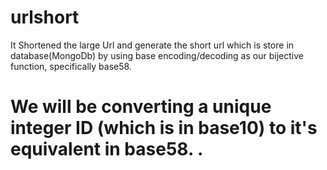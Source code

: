 # urlshort
It Shortened the large Url and generate the short url which is store in database(MongoDb) by using base encoding/decoding as our bijective function, specifically base58. 
# We will be converting a unique integer ID (which is in base10) to it's equivalent in base58. .
